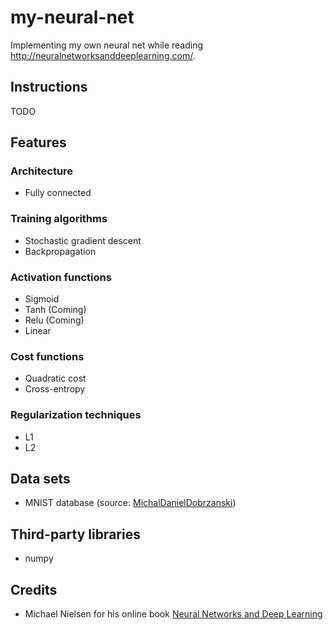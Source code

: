 # my-neural-net
Implementing my own neural net while reading http://neuralnetworksanddeeplearning.com/.

## Instructions
TODO

## Features
### Architecture
- Fully connected

### Training algorithms
- Stochastic gradient descent
- Backpropagation

### Activation functions
- Sigmoid
- Tanh (Coming)
- Relu (Coming)
- Linear

### Cost functions
- Quadratic cost
- Cross-entropy

### Regularization techniques
- L1
- L2

## Data sets
- MNIST database (source: [MichalDanielDobrzanski](https://github.com/MichalDanielDobrzanski/DeepLearningPython35))

## Third-party libraries
- numpy

## Credits
- Michael Nielsen for his online book [Neural Networks and Deep Learning](http://neuralnetworksanddeeplearning.com/)